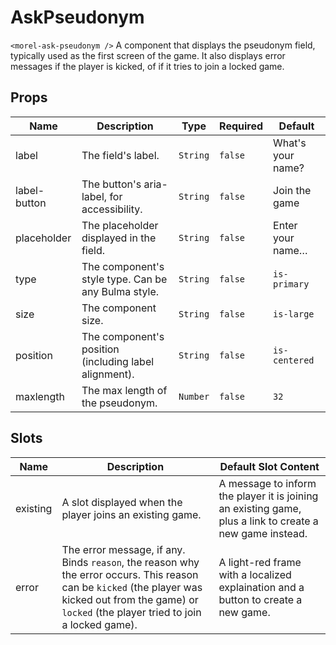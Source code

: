 # AskPseudonym

`<morel-ask-pseudonym />` A component that displays the pseudonym field, typically used as the first screen of the game. It also displays error messages if the player is kicked, of if it tries to join a locked game.

## Props

<!-- @vuese:AskPseudonym:props:start -->
|Name|Description|Type|Required|Default|
|---|---|---|---|---|
|label|The field's label.|`String`|`false`|What's your name?|
|label-button|The button's aria-label, for accessibility.|`String`|`false`|Join the game|
|placeholder|The placeholder displayed in the field.|`String`|`false`|Enter your name…|
|type|The component's style type. Can be any Bulma style.|`String`|`false`|`is-primary`|
|size|The component size.|`String`|`false`|`is-large`|
|position|The component's position (including label alignment).|`String`|`false`|`is-centered`|
|maxlength|The max length of the pseudonym.|`Number`|`false`|`32`|

<!-- @vuese:AskPseudonym:props:end -->


## Slots

<!-- @vuese:AskPseudonym:slots:start -->
|Name|Description|Default Slot Content|
|---|---|---|
|existing|A slot displayed when the player joins an existing game.|A message to inform the player it is joining an existing game, plus a link to create a new game instead.|
|error|The error message, if any. Binds `reason`, the reason why the error occurs. This reason can be `kicked` (the player was kicked out from the game) or `locked` (the player tried to join a locked game).|A light-red frame with a localized explaination and a button to create a new game.|

<!-- @vuese:AskPseudonym:slots:end -->


